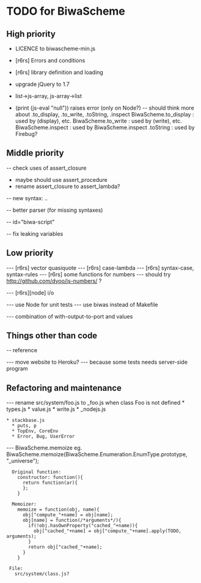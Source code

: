 TODO for BiwaScheme
===================

High priority
-------------

- LICENCE to biwascheme-min.js

- [r6rs] Errors and conditions
- [r6rs] library definition and loading

- upgrade jQuery to 1.7

- list->js-array, js-array->list

- (print (js-eval "null")) raises error (only on Node?)
  -- should think more about .to_display, .to_write, .toString, .inspect
     BiwaScheme.to_display : used by (display), etc.
     BiwaScheme.to_write : used by (write), etc.
     BiwaScheme.inspect : used by BiwaScheme.inspect
     .toString : used by Firebug?

Middle priority
---------------

-- check uses of assert_closure
   - maybe should use assert_procedure
   - rename assert_closure to assert_lambda?

-- new syntax: ..

-- better parser (for missing syntaxes)

-- id="biwa-script"

-- fix leaking variables

Low priority
------------

--- [r6rs] vector quasiquote
--- [r6rs] case-lambda
--- [r6rs] syntax-case, syntax-rules
--- [r6rs] some functions for numbers
 --- should try http://github.com/dyoo/js-numbers/ ?

--- [r6rs][node] i/o

--- use Node for unit tests
--- use biwas instead of Makefile

--- combination of with-output-to-port and values

Things other than code
----------------------

-- reference

--- move website to Heroku?
 --- because some tests needs server-side program

Refactoring and maintenance
---------------------------

--- rename src/system/foo.js to _foo.js when class Foo is not defined
    * types.js
    * value.js
    * write.js
    * \_nodejs.js

    * stackbase.js
      * puts, p
      * TopEnv, CoreEnv
      * Error, Bug, UserError

--- BiwaScheme.memoize
    eg.
      BiwaScheme.memoize(BiwaScheme.Enumeration.EnumType.prototype, "_universe"); 

      Original function:
        constructor: function(){
          return function(ar){
          };
        }

      Memoizer:
        memoize = function(obj, name){
          obj["compute_"+name] = obj[name];
          obj[name] = function(/*arguments*/){
            if(!obj.hasOwnProperty("cached_"+name)){
              obj["cached_"+name] = obj["compute_"+name].apply(TODO, arguments);
            }
            return obj["cached_"+name];
          }
        }

     File:
       src/system/class.js?
